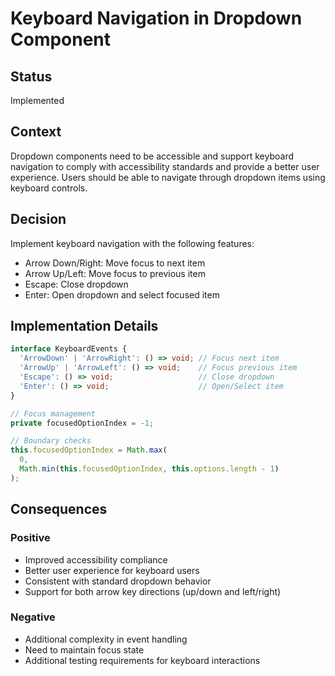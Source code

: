 # Keyboard Navigation in Dropdown Component

## Status
Implemented

## Context
Dropdown components need to be accessible and support keyboard navigation to comply with accessibility standards and provide a better user experience. Users should be able to navigate through dropdown items using keyboard controls.

## Decision
Implement keyboard navigation with the following features:
- Arrow Down/Right: Move focus to next item
- Arrow Up/Left: Move focus to previous item
- Escape: Close dropdown
- Enter: Open dropdown and select focused item

## Implementation Details
```typescript
interface KeyboardEvents {
  'ArrowDown' | 'ArrowRight': () => void; // Focus next item
  'ArrowUp' | 'ArrowLeft': () => void;    // Focus previous item
  'Escape': () => void;                   // Close dropdown
  'Enter': () => void;                    // Open/Select item
}

// Focus management
private focusedOptionIndex = -1;

// Boundary checks
this.focusedOptionIndex = Math.max(
  0,
  Math.min(this.focusedOptionIndex, this.options.length - 1)
);
```

## Consequences

### Positive
- Improved accessibility compliance
- Better user experience for keyboard users
- Consistent with standard dropdown behavior
- Support for both arrow key directions (up/down and left/right)

### Negative
- Additional complexity in event handling
- Need to maintain focus state
- Additional testing requirements for keyboard interactions

